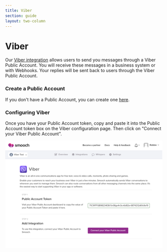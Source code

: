 ```yaml
---
title: Viber
section: guide
layout: two-column
---
```


# Viber

Our [Viber integration](https://app.smooch.io/integrations/viber) allows users to send you messages through a Viber Public Account. You will receive these messages in a business system or with Webhooks.
Your replies will be sent back to users through the Viber Public Account.

### Create a Public Account
If you don't have a Public Account, you can create one [here](https://www.viber.com/en/public-accounts).

### Configuring Viber

Once you have your Public Account token, copy and paste it into the Public Account token box on the Viber configuration page.
Then click on "Connect your Viber Public Account".

![Viber Intergration Page Settings](/images/viber_integration.png)
